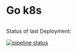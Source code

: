 # Go k8s
## 

Status of last Deployment:<br>

[![pipeline status](https://gitlab.com/morheus9/go_example/badges/master/pipeline.svg)](https://gitlab.com/morheus9/go_example/-/commits/master) 